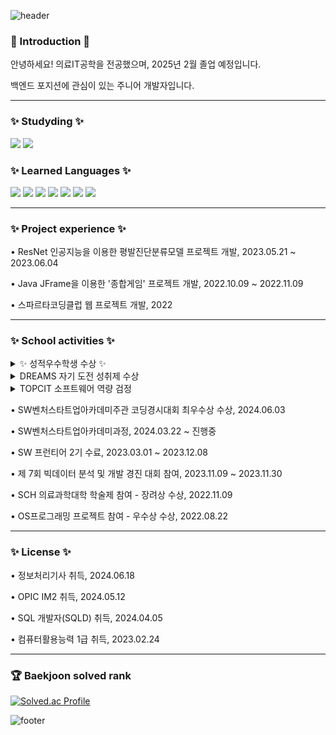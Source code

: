 ![header](https://capsule-render.vercel.app/api?type=waving&&color=gradient&height=100&section=header&fontSize=90)
<div align = "left">
<h3> 👋 Introduction 👋 </h3>
<!-- 	 -->
<p> 안녕하세요! 의료IT공학을 전공했으며, 2025년 2월 졸업 예정입니다.</p>
<p> 백엔드 포지션에 관심이 있는 주니어 개발자입니다. </p>
<hr>
<h3>✨ Studyding ✨</h3>
<img src="https://img.shields.io/badge/spring-6DB33F?style=for-the-badge&logo=spring&logoColor=white">
<img src="https://img.shields.io/badge/springboot-6DB33F?style=for-the-badge&logo=springboot&logoColor=white">
<h3>✨ Learned Languages ✨</h3>

<img src="https://img.shields.io/badge/java-007396?style=for-the-badge&logo=java&logoColor=white">
<img src="https://img.shields.io/badge/C-A8B9CC?style=for-the-badge&logo=c&logoColor=white" />
<img src="https://img.shields.io/badge/C++-00599C?style=for-the-badge&logo=c%2B%2B&logoColor=white">
<img src="https://img.shields.io/badge/HTML5-E34F26?style=for-the-badge&logo=HTML5&logoColor=white" />
<img src="https://img.shields.io/badge/CSS3-1572B6?style=for-the-badge&logo=CSS3&logoColor=white" />
<img src="https://img.shields.io/badge/javascript-F7DF1E?style=for-the-badge&logo=javascript&logoColor=black">
<img src="https://img.shields.io/badge/MySQL-4479A1?style=for-the-badge&logo=MySQL&logoColor=white" />
<hr>
<h3>✨ Project experience ✨</h3>
<p>• ResNet 인공지능을 이용한 평발진단분류모델 프로젝트 개발, 2023.05.21 ~ 2023.06.04 </p>
<p>• Java JFrame을 이용한 '종합게임' 프로젝트 개발, 2022.10.09 ~ 2022.11.09 </p>
<p>• 스파르타코딩클럽 웹 프로젝트 개발, 2022 </p>
<hr>
<h3>✨ School activities ✨</h3>
<details>
  <summary>✨ 성적우수학생 수상 ✨</summary>
  <ul>
    	<li>(4학년) 2024-1학기 수상</li>
	<li>(3학년) 2023-1학기, 2학기 수상</li>
	<li>(2학년) 2022-1학기, 2학기 수상</li>
	<li>(1학년) 2020-2학기 수상</li>
  </ul>
</details>
<details>
  <summary>DREAMS 자기 도전 성취제 수상</summary>
  <ul>
    	<li>DREAMS 자기 도전 성취제 장려상 수상, 2024.01.05</li>
	<li>DREAMS 자기 도전 성취제 장려상 수상, 2023.08.04</li>
  </ul>
</details>
<details>
  <summary>TOPCIT 소프트웨어 역량 검정</summary>
  <ul>
    	<li>21회 정기평가 - 580점 (수준 3), 2024.05.18</li>
	<li>20회 정기평가 - 400점 (수준 3), 2023.10.28</li>
	<li>19회 정기평가 - 219점 (수준 2), 2023.05.20</li>
	<li>18회 정기평가 - 230점 (수준 2), 2022.10.29</li>
  </ul>
</details>
<p>• SW벤처스타트업아카데미주관 코딩경시대회 최우수상 수상, 2024.06.03</p>
<p>• SW벤처스타트업아카데미과정, 2024.03.22 ~ 진행중</p>
<p>• SW 프런티어 2기 수료,  2023.03.01 ~ 2023.12.08</p>
<p>• 제 7회 빅데이터 분석 및 개발 경진 대회 참여, 2023.11.09 ~ 2023.11.30 </p>
<p>• SCH 의료과학대학 학술제 참여 - 장려상 수상, 2022.11.09</p>
<p>• OS프로그래밍 프로젝트 참여 - 우수상 수상, 2022.08.22</p>
<hr>
<h3>✨ License ✨</h3>
<p>• 정보처리기사 취득, 2024.06.18 </p>
<p>• OPIC IM2 취득, 2024.05.12 </p>
<p>• SQL 개발자(SQLD) 취득, 2024.04.05 </p>
<p>• 컴퓨터활용능력 1급 취득, 2023.02.24 </p>
<hr>
<h3>🏆 Baekjoon solved rank</h3>
	
[![Solved.ac Profile](http://mazassumnida.wtf/api/v2/generate_badge?boj=oltmddn123)](https://solved.ac/oltmddn123)

</div>

![footer](https://capsule-render.vercel.app/api?type=waving&&color=gradient&height=100&section=footer&fontSize=90)
